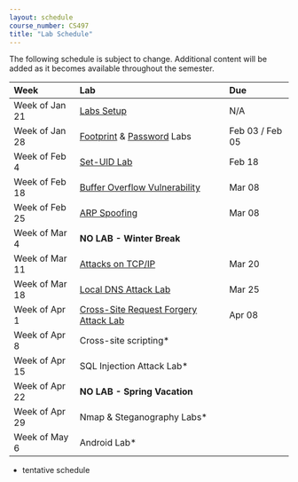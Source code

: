 ```yaml
---
layout: schedule
course_number: CS497
title: "Lab Schedule"
---
```


The following schedule is subject to change.
Additional content will be added as it becomes available throughout the semester.<br>


**Week**       | **Lab**                                                                |  **Due**                                                                                                                   
:--------------|:-----------------------------------------------------------------------|:--------------------------    
Week of Jan 21 |  [Labs Setup](lab01.html)                                              | N/A
Week of Jan 28 |  [Footprint](lab02b.html) & [Password](lab02.html) Labs                | Feb 03 / Feb 05
Week of Feb 4  |  [Set-UID Lab](lab03.html)                                             | Feb 18                    
Week of Feb 18 |  [Buffer Overflow Vulnerability](lab04.html)                           | Mar 08
Week of Feb 25 |  [ARP Spoofing](../lectures/lecture05.html)                            | Mar 08
Week of Mar 4  |  **NO LAB - Winter Break**                                             |
Week of Mar 11 |  [Attacks on TCP/IP](lab05.html)                                       | Mar 20
Week of Mar 18 |  [Local DNS Attack Lab](lab06.html)                                    | Mar 25                                         
Week of Apr 1  |  [Cross-Site Request Forgery Attack Lab](lab07.html)                   | Apr 08
Week of Apr 8  |  Cross-site scripting*| 
Week of Apr 15 |  SQL Injection Attack Lab*|
Week of Apr 22 |  **NO LAB - Spring Vacation**                                          |
Week of Apr 29 |  Nmap & Steganography Labs*
Week of May 6  |  Android Lab*|
 
* tentative schedule
